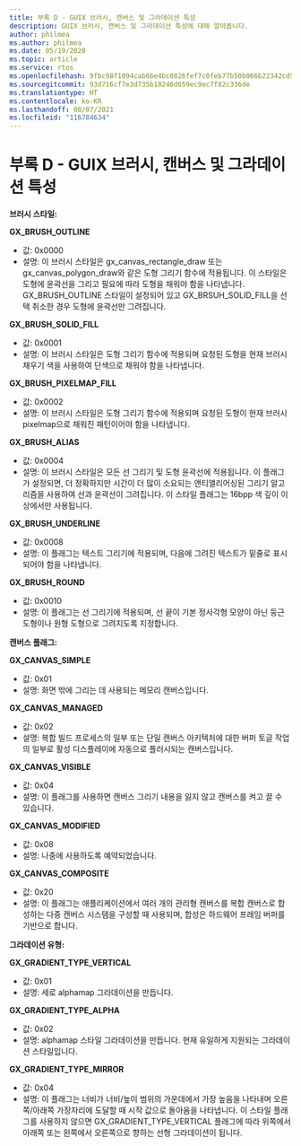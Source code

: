 ```yaml
---
title: 부록 D - GUIX 브러시, 캔버스 및 그라데이션 특성
description: GUIX 브러시, 캔버스 및 그라데이션 특성에 대해 알아봅니다.
author: philmea
ms.author: philmea
ms.date: 05/19/2020
ms.topic: article
ms.service: rtos
ms.openlocfilehash: 9fbc98f1094cab6be4bc0826fef7c0feb77b50b066b22342cd52404bd85ff98e
ms.sourcegitcommit: 93d716cf7e3d735b18246d659ec9ec7f82c336de
ms.translationtype: HT
ms.contentlocale: ko-KR
ms.lasthandoff: 08/07/2021
ms.locfileid: "116784634"
---
```

# <a name="appendix-d---guix-brush-canvas-and-gradient-attributes"></a>부록 D - GUIX 브러시, 캔버스 및 그라데이션 특성

__**브러시 스타일:**__

**GX_BRUSH_OUTLINE**
- 값: 0x0000
- 설명: 이 브러시 스타일은 gx_canvas_rectangle_draw 또는 gx_canvas_polygon_draw와 같은 도형 그리기 함수에 적용됩니다. 이 스타일은 도형에 윤곽선을 그리고 필요에 따라 도형을 채워야 함을 나타냅니다. GX_BRUSH_OUTLINE 스타일이 설정되어 있고 GX_BRSUH_SOLID_FILL을 선택 취소한 경우 도형에 윤곽선만 그려집니다.

**GX_BRUSH_SOLID_FILL**
- 값: 0x0001
- 설명: 이 브러시 스타일은 도형 그리기 함수에 적용되며 요청된 도형을 현재 브러시 채우기 색을 사용하여 단색으로 채워야 함을 나타냅니다.

**GX_BRUSH_PIXELMAP_FILL**
- 값: 0x0002
- 설명: 이 브러시 스타일은 도형 그리기 함수에 적용되며 요청된 도형이 현재 브러시 pixelmap으로 채워진 패턴이어야 함을 나타냅니다.

**GX_BRUSH_ALIAS**
- 값: 0x0004
- 설명: 이 브러시 스타일은 모든 선 그리기 및 도형 윤곽선에 적용됩니다. 이 플래그가 설정되면, 더 정확하지만 시간이 더 많이 소요되는 앤티앨리어싱된 그리기 알고리즘을 사용하여 선과 윤곽선이 그려집니다. 이 스타일 플래그는 16bpp 색 깊이 이상에서만 사용됩니다.

**GX_BRUSH_UNDERLINE**
- 값: 0x0008
- 설명: 이 플래그는 텍스트 그리기에 적용되며, 다음에 그려진 텍스트가 밑줄로 표시되어야 함을 나타냅니다.

**GX_BRUSH_ROUND**
- 값: 0x0010
- 설명: 이 플래그는 선 그리기에 적용되며, 선 끝이 기본 정사각형 모양이 아닌 둥근 도형이나 원형 도형으로 그려지도록 지정합니다.

__**캔버스 플래그:**__

**GX_CANVAS_SIMPLE**
- 값: 0x01
- 설명: 화면 밖에 그리는 데 사용되는 메모리 캔버스입니다.

**GX_CANVAS_MANAGED**
- 값: 0x02
- 설명: 복합 빌드 프로세스의 일부 또는 단일 캔버스 아키텍처에 대한 버퍼 토글 작업의 일부로 활성 디스플레이에 자동으로 플러시되는 캔버스입니다.

**GX_CANVAS_VISIBLE**
- 값: 0x04
- 설명: 이 플래그를 사용하면 캔버스 그리기 내용을 잃지 않고 캔버스를 켜고 끌 수 있습니다.

**GX_CANVAS_MODIFIED**
- 값: 0x08
- 설명: 나중에 사용하도록 예약되었습니다.

**GX_CANVAS_COMPOSITE**
- 값: 0x20
- 설명: 이 플래그는 애플리케이션에서 여러 개의 관리형 캔버스를 복합 캔버스로 합성하는 다중 캔버스 시스템을 구성할 때 사용되며, 합성은 하드웨어 프레임 버퍼를 기반으로 합니다.

__**그라데이션 유형:**__

**GX_GRADIENT_TYPE_VERTICAL**
- 값: 0x01
- 설명: 세로 alphamap 그라데이션을 만듭니다.

**GX_GRADIENT_TYPE_ALPHA**
- 값: 0x02
- 설명: alphamap 스타일 그라데이션을 만듭니다. 현재 유일하게 지원되는 그라데이션 스타일입니다.

**GX_GRADIENT_TYPE_MIRROR**
- 값: 0x04
- 설명: 이 플래그는 너비가 너비/높이 범위의 가운데에서 가장 높음을 나타내며 오른쪽/아래쪽 가장자리에 도달할 때 시작 값으로 돌아옴을 나타냅니다. 이 스타일 플래그를 사용하지 않으면 GX_GRADIENT_TYPE_VERTICAL 플래그에 따라 위쪽에서 아래쪽 또는 왼쪽에서 오른쪽으로 향하는 선형 그라데이션이 됩니다.
